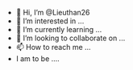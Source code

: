 - 👋 Hi, I’m @Lieuthan26
- 👀 I’m interested in ...
- 🌱 I’m currently learning ...
- 💞️ I’m looking to collaborate on ...
- 📫 How to reach me ...
- I am to be ....



<!---
Lieuthan26/Lieuthan26 is a ✨ special ✨ repository because its `README.md` (this file) appears on your GitHub profile.
You can click the Preview link to take a look at your changes.
--->



